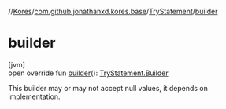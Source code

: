 //[Kores](../../../index.md)/[com.github.jonathanxd.kores.base](../index.md)/[TryStatement](index.md)/[builder](builder.md)

# builder

[jvm]\
open override fun [builder](builder.md)(): [TryStatement.Builder](-builder/index.md)

This builder may or may not accept null values, it depends on implementation.
